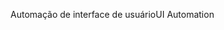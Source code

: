 <span data-ttu-id="f9af6-101">Automação de interface de usuário</span><span class="sxs-lookup"><span data-stu-id="f9af6-101">UI Automation</span></span>